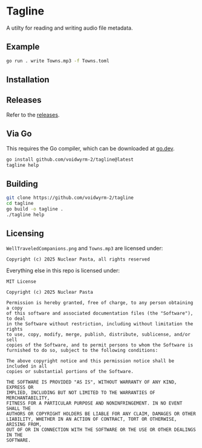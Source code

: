 # Tagline

A utilty for reading and writing audio file metadata.

## Example

```bash
go run . write Towns.mp3 -f Towns.toml
```

## Installation

## Releases

Refer to the [releases](https://github.com/voidwyrm-2/tagline/releases/latest).

## Via Go

This requires the Go compiler, which can be downloaded at [go.dev](https://go.dev).

```bash
go install github.com/voidwyrm-2/tagline@latest
tagline help
```

## Building

```bash
git clone https://github.com/voidwyrm-2/tagline
cd tagline
go build -o tagline .
./tagline help
```

## Licensing

`WellTraveledCompanions.png` and `Towns.mp3` are licensed under:

`Copyright (c) 2025 Nuclear Pasta, all rights reserved`

Everything else in this repo is licensed under:
```
MIT License

Copyright (c) 2025 Nuclear Pasta

Permission is hereby granted, free of charge, to any person obtaining a copy
of this software and associated documentation files (the "Software"), to deal
in the Software without restriction, including without limitation the rights
to use, copy, modify, merge, publish, distribute, sublicense, and/or sell
copies of the Software, and to permit persons to whom the Software is
furnished to do so, subject to the following conditions:

The above copyright notice and this permission notice shall be included in all
copies or substantial portions of the Software.

THE SOFTWARE IS PROVIDED "AS IS", WITHOUT WARRANTY OF ANY KIND, EXPRESS OR
IMPLIED, INCLUDING BUT NOT LIMITED TO THE WARRANTIES OF MERCHANTABILITY,
FITNESS FOR A PARTICULAR PURPOSE AND NONINFRINGEMENT. IN NO EVENT SHALL THE
AUTHORS OR COPYRIGHT HOLDERS BE LIABLE FOR ANY CLAIM, DAMAGES OR OTHER
LIABILITY, WHETHER IN AN ACTION OF CONTRACT, TORT OR OTHERWISE, ARISING FROM,
OUT OF OR IN CONNECTION WITH THE SOFTWARE OR THE USE OR OTHER DEALINGS IN THE
SOFTWARE.
```
